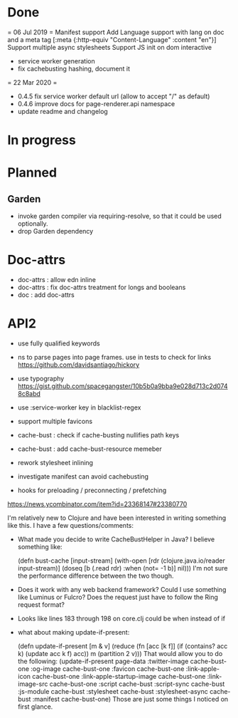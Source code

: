 
# Done

= 06 Jul 2019 =
Manifest support
Add Language support with lang on doc and a meta tag
  [:meta {:http-equiv "Content-Language" :content "en"}]
Support multiple async stylesheets
Support JS init on dom interactive
- service worker generation
- fix cachebusting hashing, document it

= 22 Mar 2020 =
- 0.4.5 fix service worker default url (allow to accept "/" as default)
- 0.4.6 improve docs for page-renderer.api namespace
- update readme and changelog


# In progress 


# Planned

## Garden
  - invoke garden compiler via requiring-resolve, so that it could be used optionally.
  - drop Garden dependency

# Doc-attrs
  - doc-attrs : allow edn inline
  - doc-attrs : fix doc-attrs treatment for longs and booleans
  - doc : add doc-attrs

# API2
- use fully qualified keywords

- ns to parse pages into page frames. use in tests to check for links
  https://github.com/davidsantiago/hickory
- use typography  https://gist.github.com/spacegangster/10b5b0a9bba9e028d713c2d0748c8abd


- use :service-worker key in blacklist-regex
- support multiple favicons


- cache-bust : check if cache-busting nullifies path keys
- cache-bust : add cache-bust-resource memeber

- rework stylesheet inlining
- investigate manifest can avoid cachebusting 
- hooks for preloading / preconnecting / prefetching



https://news.ycombinator.com/item?id=23368147#23380770

I'm relatively new to Clojure and have been interested in writing something like this. I have a few questions/comments:
- What made you decide to write CacheBustHelper in Java? I believe something like:

  (defn bust-cache
    [input-stream]
    (with-open [rdr (clojure.java.io/reader input-stream)]
      (doseq [b (.read rdr)
              :when (not= -1 b)]
        nil)))
I'm not sure the performance difference between the two though.
- Does it work with any web backend framework? Could I use something like Luminus or Fulcro? Does the request just have to follow the Ring request format?

- Looks like lines 183 through 198 on core.clj could be when instead of if

- what about making update-if-present:

  (defn update-if-present
    [m & v]
      (reduce (fn [acc [k f]] 
                (if (contains? acc k) 
                  (update acc k f)
                  acc))
              m
              (partition 2 v)))
That would allow you to do the following:
  (update-if-present page-data :twitter-image cache-bust-one
                               :og-image cache-bust-one
                               :favicon cache-bust-one
                               :link-apple-icon cache-bust-one
                               :link-apple-startup-image cache-bust-one
                               :link-image-src cache-bust-one
                               :script cache-bust
                               :script-sync cache-bust
                               :js-module cache-bust
                               :stylesheet cache-bust
                               :stylesheet-async cache-bust
                               :manifest cache-bust-one)
Those are just some things I noticed on first glance.
